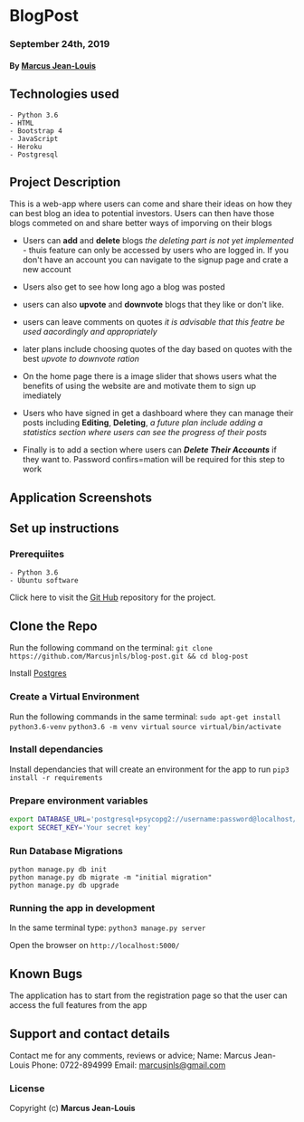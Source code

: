 # **BlogPost**

### September 24th, 2019
#### By **[Marcus Jean-Louis](https://github.com/marcusjnls)**

## Technologies used
    - Python 3.6
    - HTML
    - Bootstrap 4
    - JavaScript
    - Heroku
    - Postgresql

## Project Description

This is a web-app where users can come and share their ideas on how they can best blog an idea to potential investors. Users can then have those blogs commeted on and share better ways of imporving on their blogs

-   Users can **add** and **delete** blogs _the deleting part is not yet implemented_ - thuis feature can only be accessed by users who are logged in. If you don't have an account you can navigate to the signup page and crate a new account

-   Users also get to see how long ago a blog was posted

-   users can also **upvote** and **downvote** blogs that they like or don't like.

-   users can leave comments on quotes _it is advisable that this featre be used aacordingly and appropriately_

-   later plans include choosing quotes of the day based on quotes with the best _upvote to downvote ration_

-   On the home page there is a image slider that shows users what the benefits of using the website are and motivate them to sign up imediately

-   Users who have signed in get a dashboard where they can manage their posts including **Editing**, **Deleting**, _a future plan include adding a statistics section where users can see the progress of their posts_

-   Finally is to add a section where users can **_Delete Their Accounts_** if they want to. Password confirs=mation will be required for this step to work

## Application Screenshots

## Set up instructions

### Prerequiites
    - Python 3.6
    - Ubuntu software

Click here to visit the [Git Hub](https://github.com/marcusjnls/blog-post) repository for the project.

## Clone the Repo
Run the following command on the terminal:
`git clone https://github.com/Marcusjnls/blog-post.git && cd blog-post`

Install [Postgres](https://www.postgresql.org/download/)

### Create a Virtual Environment
Run the following commands in the same terminal:
`sudo apt-get install python3.6-venv`
`python3.6 -m venv virtual`
`source virtual/bin/activate`

### Install dependancies
Install dependancies that will create an environment for the app to run
`pip3 install -r requirements`

### Prepare environment variables
```bash
export DATABASE_URL='postgresql+psycopg2://username:password@localhost/blog'
export SECRET_KEY='Your secret key'
```

### Run Database Migrations
```
python manage.py db init
python manage.py db migrate -m "initial migration"
python manage.py db upgrade
```

### Running the app in development
In the same terminal type:
`python3 manage.py server`

Open the browser on `http://localhost:5000/`

## Known Bugs
The application has to start from the registration page so that the user can access the full features from the app

## Support and contact details
Contact me for any comments, reviews or advice;
Name: Marcus Jean-Louis
Phone: 0722-894999
Email: marcusjnls@gmail.com

### License
Copyright (c) **Marcus Jean-Louis**
